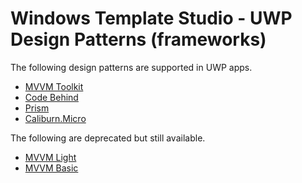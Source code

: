 # Windows Template Studio - UWP Design Patterns (frameworks)

The following design patterns are supported in UWP apps.

- [MVVM Toolkit](./mvvmtoolkit.md)
- [Code Behind](./codebehind.md)
- [Prism](./prism.md)
- [Caliburn.Micro](./caliburnmicro.md)

The following are deprecated but still available.

- [MVVM Light](./mvvmlight.md)
- [MVVM Basic](./mvvmbasic.md)
